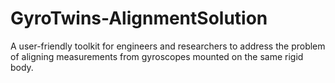 # GyroTwins-AlignmentSolution
A user-friendly toolkit for engineers and researchers to address the problem of aligning measurements from gyroscopes mounted on the same rigid body.
